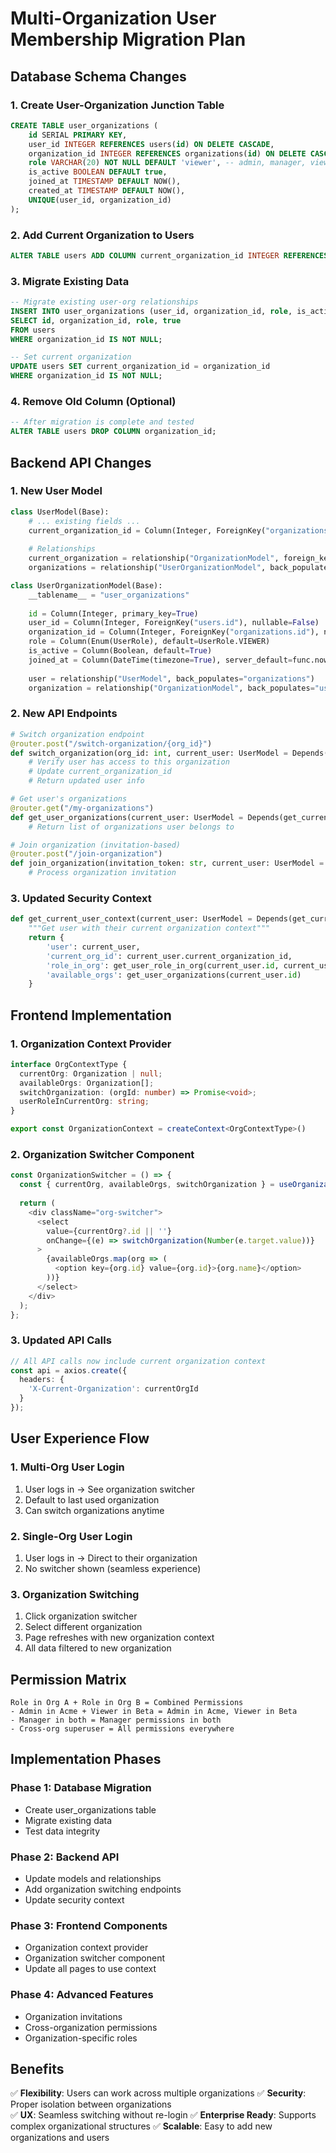 # Multi-Organization User Membership Migration Plan

## Database Schema Changes

### 1. Create User-Organization Junction Table
```sql
CREATE TABLE user_organizations (
    id SERIAL PRIMARY KEY,
    user_id INTEGER REFERENCES users(id) ON DELETE CASCADE,
    organization_id INTEGER REFERENCES organizations(id) ON DELETE CASCADE,
    role VARCHAR(20) NOT NULL DEFAULT 'viewer', -- admin, manager, viewer per org
    is_active BOOLEAN DEFAULT true,
    joined_at TIMESTAMP DEFAULT NOW(),
    created_at TIMESTAMP DEFAULT NOW(),
    UNIQUE(user_id, organization_id)
);
```

### 2. Add Current Organization to Users
```sql
ALTER TABLE users ADD COLUMN current_organization_id INTEGER REFERENCES organizations(id);
```

### 3. Migrate Existing Data
```sql
-- Migrate existing user-org relationships
INSERT INTO user_organizations (user_id, organization_id, role, is_active)
SELECT id, organization_id, role, true 
FROM users 
WHERE organization_id IS NOT NULL;

-- Set current organization
UPDATE users SET current_organization_id = organization_id 
WHERE organization_id IS NOT NULL;
```

### 4. Remove Old Column (Optional)
```sql
-- After migration is complete and tested
ALTER TABLE users DROP COLUMN organization_id;
```

## Backend API Changes

### 1. New User Model
```python
class UserModel(Base):
    # ... existing fields ...
    current_organization_id = Column(Integer, ForeignKey("organizations.id"), nullable=True)
    
    # Relationships
    current_organization = relationship("OrganizationModel", foreign_keys=[current_organization_id])
    organizations = relationship("UserOrganizationModel", back_populates="user")

class UserOrganizationModel(Base):
    __tablename__ = "user_organizations"
    
    id = Column(Integer, primary_key=True)
    user_id = Column(Integer, ForeignKey("users.id"), nullable=False)
    organization_id = Column(Integer, ForeignKey("organizations.id"), nullable=False)
    role = Column(Enum(UserRole), default=UserRole.VIEWER)
    is_active = Column(Boolean, default=True)
    joined_at = Column(DateTime(timezone=True), server_default=func.now())
    
    user = relationship("UserModel", back_populates="organizations")
    organization = relationship("OrganizationModel", back_populates="users")
```

### 2. New API Endpoints
```python
# Switch organization endpoint
@router.post("/switch-organization/{org_id}")
def switch_organization(org_id: int, current_user: UserModel = Depends(get_current_user)):
    # Verify user has access to this organization
    # Update current_organization_id
    # Return updated user info

# Get user's organizations
@router.get("/my-organizations")
def get_user_organizations(current_user: UserModel = Depends(get_current_user)):
    # Return list of organizations user belongs to

# Join organization (invitation-based)
@router.post("/join-organization")
def join_organization(invitation_token: str, current_user: UserModel = Depends(get_current_user)):
    # Process organization invitation
```

### 3. Updated Security Context
```python
def get_current_user_context(current_user: UserModel = Depends(get_current_user)):
    """Get user with their current organization context"""
    return {
        'user': current_user,
        'current_org_id': current_user.current_organization_id,
        'role_in_org': get_user_role_in_org(current_user.id, current_user.current_organization_id),
        'available_orgs': get_user_organizations(current_user.id)
    }
```

## Frontend Implementation

### 1. Organization Context Provider
```typescript
interface OrgContextType {
  currentOrg: Organization | null;
  availableOrgs: Organization[];
  switchOrganization: (orgId: number) => Promise<void>;
  userRoleInCurrentOrg: string;
}

export const OrganizationContext = createContext<OrgContextType>()
```

### 2. Organization Switcher Component
```typescript
const OrganizationSwitcher = () => {
  const { currentOrg, availableOrgs, switchOrganization } = useOrganization();
  
  return (
    <div className="org-switcher">
      <select 
        value={currentOrg?.id || ''} 
        onChange={(e) => switchOrganization(Number(e.target.value))}
      >
        {availableOrgs.map(org => (
          <option key={org.id} value={org.id}>{org.name}</option>
        ))}
      </select>
    </div>
  );
};
```

### 3. Updated API Calls
```typescript
// All API calls now include current organization context
const api = axios.create({
  headers: {
    'X-Current-Organization': currentOrgId
  }
});
```

## User Experience Flow

### 1. Multi-Org User Login
1. User logs in → See organization switcher
2. Default to last used organization
3. Can switch organizations anytime

### 2. Single-Org User Login  
1. User logs in → Direct to their organization
2. No switcher shown (seamless experience)

### 3. Organization Switching
1. Click organization switcher
2. Select different organization
3. Page refreshes with new organization context
4. All data filtered to new organization

## Permission Matrix
```
Role in Org A + Role in Org B = Combined Permissions
- Admin in Acme + Viewer in Beta = Admin in Acme, Viewer in Beta
- Manager in both = Manager permissions in both
- Cross-org superuser = All permissions everywhere
```

## Implementation Phases

### Phase 1: Database Migration
- Create user_organizations table
- Migrate existing data
- Test data integrity

### Phase 2: Backend API
- Update models and relationships
- Add organization switching endpoints
- Update security context

### Phase 3: Frontend Components  
- Organization context provider
- Organization switcher component
- Update all pages to use context

### Phase 4: Advanced Features
- Organization invitations
- Cross-organization permissions
- Organization-specific roles

## Benefits

✅ **Flexibility**: Users can work across multiple organizations
✅ **Security**: Proper isolation between organizations  
✅ **UX**: Seamless switching without re-login
✅ **Enterprise Ready**: Supports complex organizational structures
✅ **Scalable**: Easy to add new organizations and users 
